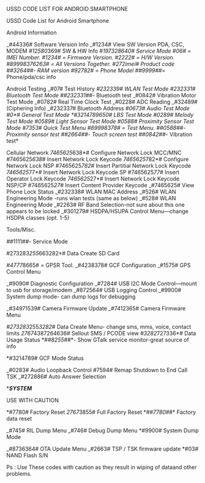 USSD CODE LIST FOR ANDROID SMARTPHONE

USSD Code List for Android Smartphone

Android Information

_#44336# Software Version Info
_#1234# View SW Version PDA, CSC, MODEM
*#12580*369# SW & HW Info
_#197328640# Service Mode
_#06# = IMEI Number.
_#1234# = Firmware Version.
_#2222# = H/W Version.
*#8999*8376263# = All Versions Together.
*#272*imei#_ Product code
_#_#3264#_#_- RAM version
_#92782# = Phone Model
_#_#9999#_#_= Phone/pda/csc info

Android Testing
_#07# Test History
_#232339# WLAN Test Mode
_#232331# Bluetooth Test Mode
_#_#232331#_#_- Bluetooth test
_#0842# Vibration Motor Test Mode
_#0782# Real Time Clock Test
_#0228# ADC Reading
_#32489# (Ciphering Info)
_#232337# Bluetooth Address
_#0673# Audio Test Mode
_#0*# General Test Mode
*#3214789650# LBS Test Mode
_#0289# Melody Test Mode
_#0589# Light Sensor Test Mode
_#0588# Proximity Sensor Test Mode
_#7353# Quick Test Menu
*#8999*8378# = Test Menu.
_#_#0588#_#_- Proximity sensor test
_#_#2664#_#_- Touch screen test
_#_#0842#_#_- Vibration test\*

Cellular Network
*7465625*638*# Configure Network Lock MCC/MNC
#7465625*638*# Insert Network Lock Keycode
*7465625*782*# Configure Network Lock NSP
#7465625*782*# Insert Partitial Network Lock Keycode
*7465625*77*# Insert Network Lock Keycode SP
#7465625*77*# Insert Operator Lock Keycode
*7465625*27*# Insert Network Lock Keycode NSP/CP
#7465625*27*# Insert Content Provider Keycode
_#7465625# View Phone Lock Status
_#232338# WLAN MAC Address
_#526# WLAN Engineering Mode -runs wlan tests (same as below)
_#528# WLAN Engineering Mode
_#2263# RF Band Selection-not sure about this one appears to be locked
_#301279# HSDPA/HSUPA Control Menu—change HSDPA classes (opt. 1-5)

Tools/Misc.

_#_#1111#_#_- Service Mode

#273283*255*663282\*# Data Create SD Card

*#4777*8665# = GPSR Tool.
_#4238378# GCF Configuration
_#1575# GPS Control Menu

_#9090# Diagnostic Configuration
_#7284# USB I2C Mode Control—mount to usb for storage/modem
_#872564# USB Logging Control
_#9900# System dump mode- can dump logs for debugging

_#34971539# Camera Firmware Update
_#7412365# Camera Firmware Menu

*#273283*255*3282*# Data Create Menu- change sms, mms, voice, contact limits
*2767*4387264636# Sellout SMS / PCODE view
*#3282*727336*# Data Usage Status
*#_#8255#_#\*- Show GTalk service monitor-great source of info

\*#3214789# GCF Mode Status

_#0283# Audio Loopback Control
#7594# Remap Shutdown to End Call TSK
_#272886# Auto Answer Selection

\***_SYSTEM_**

USE WITH CAUTION

*#7780# Factory Reset
*2767*3855# Full Factory Reset
*#_#7780#_#\* Factory data reset

_#745# RIL Dump Menu
_#746# Debug Dump Menu
\*#9900# System Dump Mode

_#8736364# OTA Update Menu
_#2663# TSP / TSK firmware update
\*#03# NAND Flash S/N

Ps : Use These codes with caution as they result in wiping of dataand other problems.
